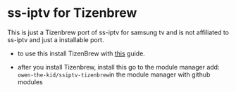 <h1>ss-iptv for Tizenbrew</h1>
<p>
  This is just a Tizenbrew port of ss-iptv for samsung tv and is not affiliated to ss-iptv and just a installable port.
</p>
<ul>
  <li>
    <p>to use this install TizenBrew with <a href="https://github.com/reisxd/TizenBrew/blob/main/docs/README.md">this</a> guide.</p>
  </li>
  <li>
    <p>after you install Tizenbrew, install this go to the module manager add:<br><code>owen-the-kid/ssiptv-tizenbrew</code>in the module manager with github modules</p>
</ul>
